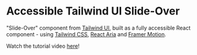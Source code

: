 # Accessible Tailwind UI Slide-Over

"Slide-Over" component from [Tailwind UI](https://tailwindui.com/), built as a fully accessible React component - using [Tailwind CSS](https://tailwindcss.com), [React Aria](https://react-spectrum.adobe.com/react-aria/) and [Framer Motion](https://www.framer.com/motion/).

Watch the tutorial video [here](https://youtu.be/9EqJ-xgmIHc)!